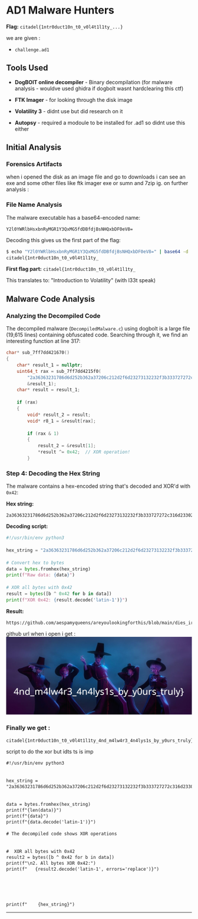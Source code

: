 # AD1 Malware Hunters


**Flag:** `citadel{1ntr0duct10n_t0_v0l4t1l1ty_...}` 

we are given : 


- `challenge.ad1` 


## Tools Used

- **DogBOlT online decompiler** - Binary decompilation (for malware analysis - wouldve used ghidra if dogbolt wasnt hardclearing this ctf)
- **FTK Imager** - for looking through the disk image

- **Volatility 3** -  didnt use but did research on it
- **Autopsy** -  required a modoule to be installed  for .ad1 so didnt use this either

## Initial Analysis

###  Forensics Artifacts


when i opened the disk as an image file and go to downloads i can see an exe and some other files like ftk imager exe or sumn and 7zip ig. on further analysis :

###  File Name Analysis

The malware executable has a base64-encoded name:
```
Y2l0YWRlbHsxbnRyMGR1Y3QxMG5fdDBfdjBsNHQxbDF0eV8=
```

Decoding this gives us the first part of the flag:
```bash
$ echo "Y2l0YWRlbHsxbnRyMGR1Y3QxMG5fdDBfdjBsNHQxbDF0eV8=" | base64 -d
citadel{1ntr0duct10n_t0_v0l4t1l1ty_
```

**First flag part:** `citadel{1ntr0duct10n_t0_v0l4t1l1ty_`

This translates to: "Introduction to Volatility" (with l33t speak)

## Malware Code Analysis

###  Analyzing the Decompiled Code

The decompiled malware (`DecompiledMalware.c`) using dogbolt is a large file (19,615 lines) containing obfuscated code. Searching through it, we find an interesting function at line 317:

```c
char* sub_7ff7dd421670()
{
    char* result_1 = nullptr;
    uint64_t rax = sub_7ff7dd4215f0(
        "2a36363231786d6d252b362a37206c212d2f6d23273132232f3b333727272c316d2330273b2d372e2d2d292b2c25242d30362a2b316d202e2d206d2f232b2c6d262b27311d2b3023276c322c25", 
        &result_1);
    char* result = result_1;
    
    if (rax)
    {
        void* result_2 = result;
        void* r8_1 = &result[rax];
        
        if (rax & 1)
        {
            result_2 = &result[1];
            *result ^= 0x42;  // XOR operation!
        }
```

### Step 4: Decoding the Hex String

The malware contains a hex-encoded string that's decoded and XOR'd with `0x42`:

**Hex string:**
```
2a36363231786d6d252b362a37206c212d2f6d23273132232f3b333727272c316d2330273b2d372e2d2d292b2c25242d30362a2b316d202e2d206d2f232b2c6d262b27311d2b3023276c322c25
```

**Decoding script:**
```python
#!/usr/bin/env python3

hex_string = "2a36363231786d6d252b362a37206c212d2f6d23273132232f3b333727272c316d2330273b2d372e2d2d292b2c25242d30362a2b316d202e2d206d2f232b2c6d262b27311d2b3023276c322c25"

# Convert hex to bytes
data = bytes.fromhex(hex_string)
print(f"Raw data: {data}")

# XOR all bytes with 0x42 
result = bytes([b ^ 0x42 for b in data])
print(f"XOR 0x42: {result.decode('latin-1')}")
```

**Result:**
```
https://github.com/aespamyqueens/areyoulookingforthis/blob/main/dies_irae.png
```

github url when i open i get : 
![alt text](AD1.png)

### Finally we get : 
```
citadel{1ntr0duct10n_t0_v0l4t1l1ty_4nd_m4lw4r3_4n4lys1s_by_y0urs_truly}
```
script to do the xor but idts ts is imp

```
#!/usr/bin/env python3


hex_string = "2a36363231786d6d252b362a37206c212d2f6d23273132232f3b333727272c316d2330273b2d372e2d2d292b2c25242d30362a2b316d202e2d206d2f232b2c6d262b27311d2b3023276c322c25"


data = bytes.fromhex(hex_string)
print(f"{len(data)}")
print(f"{data}")
print(f"{data.decode('latin-1')}")

# The decompiled code shows XOR operations


#  XOR all bytes with 0x42
result2 = bytes([b ^ 0x42 for b in data])
print(f"\n2. All bytes XOR 0x42:")
print(f"   {result2.decode('latin-1', errors='replace')}")





print(f"    {hex_string}")
```


---
